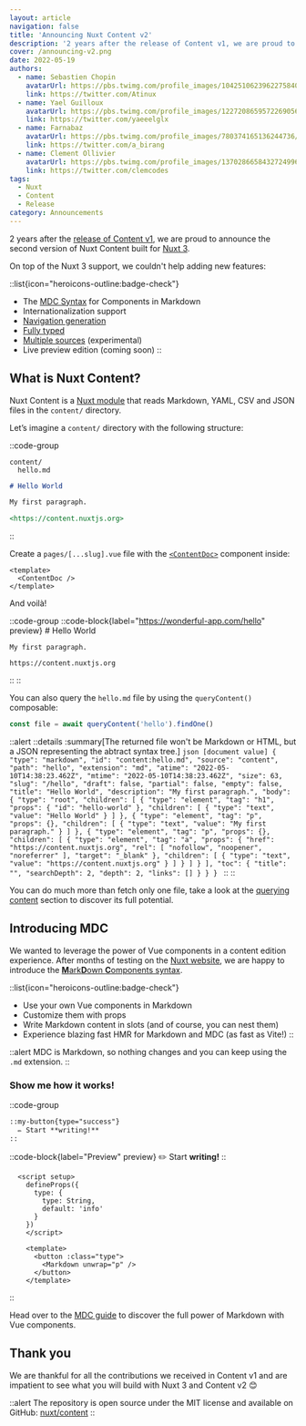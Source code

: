 ```yaml
---
layout: article
navigation: false
title: 'Announcing Nuxt Content v2'
description: '2 years after the release of Content v1, we are proud to announce the second version of Nuxt Content built for Nuxt 3.'
cover: /announcing-v2.png
date: 2022-05-19
authors:
  - name: Sebastien Chopin
    avatarUrl: https://pbs.twimg.com/profile_images/1042510623962275840/1Iw_Mvud_400x400.jpg
    link: https://twitter.com/Atinux
  - name: Yael Guilloux
    avatarUrl: https://pbs.twimg.com/profile_images/1227208659572269056/Yo6GUjZw_400x400.jpg
    link: https://twitter.com/yaeeelglx
  - name: Farnabaz 
    avatarUrl: https://pbs.twimg.com/profile_images/780374165136244736/x5HfdWA1_400x400.jpg
    link: https://twitter.com/a_birang
  - name: Clement Ollivier 
    avatarUrl: https://pbs.twimg.com/profile_images/1370286658432724996/ZMSDzzIi_400x400.jpg
    link: https://twitter.com/clemcodes
tags:
  - Nuxt
  - Content
  - Release
category: Announcements
---
```


2 years after the [release of Content v1](https://github.com/nuxt/content/releases/tag/v1.0.0), we are proud to announce the second version of Nuxt Content built for [Nuxt 3](https://v3.nuxtjs.org).

On top of the Nuxt 3 support, we couldn't help adding new features:

::list{icon="heroicons-outline:badge-check"}
- The [MDC Syntax](/guide/writing/mdc) for Components in Markdown
- Internationalization support
- [Navigation generation](/guide/displaying/navigation)
- [Fully typed](/guide/displaying/typescript)
- [Multiple sources](/api/configuration#sources) (experimental)
- Live preview edition (coming soon)
::

## What is Nuxt Content?

Nuxt Content is a [Nuxt module](https://v3.nuxtjs.org/guide/features/modules) that reads Markdown, YAML, CSV and JSON files in the `content/` directory.

Let’s imagine a `content/` directory with the following structure:

::code-group
  ```[Directory Structure]
  content/
    hello.md
  ```
  ```md [hello.md]
  # Hello World

  My first paragraph.

  <https://content.nuxtjs.org>
  ```
::

Create a `pages/[...slug].vue` file with the [`<ContentDoc>`](/guide/displaying/rendering) component inside:

```vue [pages/[...slug].vue]
<template>
  <ContentDoc />
</template>
```

And voilà!

::code-group
  ::code-block{label="https://wonderful-app.com/hello" preview}
    # Hello World

    My first paragraph.

    https://content.nuxtjs.org
  ::
::

You can also query the `hello.md` file by using the `queryContent()` composable:

```ts
const file = await queryContent('hello').findOne()
```

::alert
  ::details
    :summary[The returned file won't be Markdown or HTML, but a JSON representing the abtract syntax tree.]
    ```json [document value]
    {
      "type": "markdown",
      "id": "content:hello.md",
      "source": "content",
      "path": "hello",
      "extension": "md",
      "atime": "2022-05-10T14:38:23.462Z",
      "mtime": "2022-05-10T14:38:23.462Z",
      "size": 63,
      "slug": "/hello",
      "draft": false,
      "partial": false,
      "empty": false,
      "title": "Hello World",
      "description": "My first paragraph.",
      "body": {
        "type": "root",
        "children": [
          {
            "type": "element",
            "tag": "h1",
            "props": {
              "id": "hello-world"
            },
            "children": [
              {
                "type": "text",
                "value": "Hello World"
              }
            ]
          },
          {
            "type": "element",
            "tag": "p",
            "props": {},
            "children": [
              {
                "type": "text",
                "value": "My first paragraph."
              }
            ]
          },
          {
            "type": "element",
            "tag": "p",
            "props": {},
            "children": [
              {
                "type": "element",
                "tag": "a",
                "props": {
                  "href": "https://content.nuxtjs.org",
                  "rel": [
                    "nofollow",
                    "noopener",
                    "noreferrer"
                  ],
                  "target": "_blank"
                },
                "children": [
                  {
                    "type": "text",
                    "value": "https://content.nuxtjs.org"
                  }
                ]
              }
            ]
          }
        ],
        "toc": {
          "title": "",
          "searchDepth": 2,
          "depth": 2,
          "links": []
        }
      }
    }
    ```
  ::
::

You can do much more than fetch only one file, take a look at the [querying content](/guide/displaying/querying) section to discover its full potential.

## Introducing MDC

We wanted to leverage the power of Vue components in a content edition experience. After months of testing on the [Nuxt website](https://nuxtjs.org), we are happy to introduce the [**M**ark**D**own **C**omponents syntax](/guide/writing/mdc).

::list{icon="heroicons-outline:badge-check"}

- Use your own Vue components in Markdown
- Customize them with props
- Write Markdown content in slots (and of course, you can nest them)
- Experience blazing fast HMR for Markdown and MDC (as fast as Vite!)
::

::alert
MDC is Markdown, so nothing changes and you can keep using the `.md` extension.
::

### Show me how it works!

::code-group

  ```md [content/index.md]
  ::my-button{type="success"}
    ✏️ Start **writing!**
  ::
  ```

  ::code-block{label="Preview" preview}
    <MyButton type="success">✏️ Start <strong>writing!</strong></MyButton>
  ::

  ```vue [components/MyButton.vue]
    <script setup>
      defineProps({
        type: {
          type: String,
          default: 'info'
        }
      })
      </script>

      <template>
        <button :class="type">
          <Markdown unwrap="p" />
        </button>
      </template>
  ```

::

Head over to the [MDC guide](/guide/writing/mdc) to discover the full power of Markdown with Vue components.

## Thank you

We are thankful for all the contributions we received in Content v1 and are impatient to see what you will build with Nuxt 3 and Content v2 :blush:

::alert
The repository is open source under the MIT license and available on GitHub: [nuxt/content](https://github.com/nuxt/content)
::
